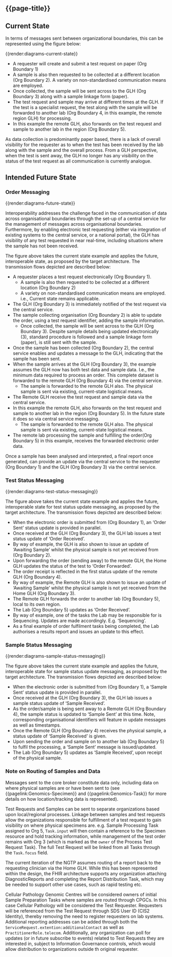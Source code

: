 ## {{page-title}}

## Current State

In terms of messages sent between organizational boundaries, this can be represented using the figure below:

{{render:diagrams-current-state}}

- A requester will create and submit a test request on paper (Org Boundary 1)
- A sample is also then requested to be collected at a different location (Org Boundary 2). A variety on non-standardised communication means are employed.
- Once collected, the sample will be sent across to the GLH (Org Boundary 3) along with a sample linkage form (paper). 
- The test request and sample may arrive at different times at the GLH. If the test is a specialist request, the test along with the sample will be forwarded to another lab (Org Boundary 4, in this example, the remote region GLH) for processing.
- In this example the remote GLH, also forwards on the test request and sample to another lab in the region (Org Boundary 5).

As data collection is predominantly paper based, there is a lack of overall visibility for the requester as to when the test has been received by the lab along with the sample and the overall process. From a GLH perspective, when the test is sent away, the GLH no longer has any visibility on the status of the test request as all communication is currently analogue. 

## Intended Future State

### Order Messaging

{{render:diagrams-future-state}}

Interoperability addresses the challenge faced in the communication of data across organisational boundaries through the set-up of a central service for the management of messages across organisational boundaries. Furthermore, by enabling electronic test requesting (either via integration of existing systems to the central service, or a national portal), the GLH has visibility of any test requested in near real-time, including situations where the sample has not been received. 

The figure above takes the current state example and applies the future, interoperable state, as proposed by the target architecture. The transmission flows depicted are described below:
- A requester places a test request electronically (Org Boundary 1).
  - A sample is also then requested to be collected at a different location (Org Boundary 2)
  - A variety on non-standardised communication means are employed.  i.e., Current state remains applicable.
- The GLH (Org Boundary 3) is immediately notified of the test request via the central service.
- The sample collecting organisation (Org Boundary 2) is able to update the order, using a test request identifier, adding the sample information.
  - Once collected, the sample will be sent across to the GLH (Org Boundary 3). Despite sample details being updated electronically (3), standard procedure is followed and a sample linkage form (paper), is still sent with the sample. 
- Once the sample has been collected (Org Boundary 2), the central service enables and updates a message to the GLH, indicating that the sample has been sent. 
- When the sample arrives at the GLH (Org Boundary 3), the example assumes the GLH now has both test data and sample data. I.e., the minimum data required to process an order. This complete dataset is forwarded to the remote GLH (Org Boundary 4) via the central service.  
  - The sample is forwarded to the remote GLH also. The physical sample is sent via existing, current-state logistical means.
- The Remote GLH receive the test request and sample data via the central service.  
- In this example the remote GLH, also forwards on the test request and sample to another lab in the region (Org Boundary 5). In the future state it does so via central service messaging.
  - The sample is forwarded to the remote GLH also. The physical sample is sent via existing, current-state logistical means.
- The remote lab processing the sample and fulfilling the order(Org Boundary 5) in this example, receives the forwarded electronic order data.

Once a sample has been analysed and interpreted, a final report once generated, can provide an update via the central service to the requester (Org Boundary 1) and the GLH (Org Boundary 3) via the central service. 

### Test Status Messaging 

{{render:diagrams-test-status-messaging}}

The figure above takes the current state example and applies the future, interoperable state for test status update messaging, as proposed by the target architecture. The transmission flows depicted are described below:
- When the electronic order is submitted from (Org Boundary 1), an ‘Order Sent’ status update is provided in parallel.
- Once received at the GLH (Org Boundary 3), the GLH lab issues a test status update of ‘Order Received’.  
- By way of example, the GLH is also shown to issue an update of ‘Awaiting Sample’ whilst the physical sample is not yet received from (Org Boundary 2).
- Upon forwarding the order (sending away) to the remote GLH, the Home GLH updates the status of the test to ‘Order Forwarded’.
- The order receipt is reflected in the first status update of the remote GLH (Org Boundary 4).
- By way of example, the Remote GLH is also shown to issue an update of ‘Awaiting Sample’ whilst the physical sample is not yet received from the Home GLH (Org Boundary 3).
- The Remote GLH forwards the order to another lab (Org Boundary 5), local to its own region.
- The Lab (Org Boundary 5) updates as ‘Order Received’.
- By way of example, one of the tasks the Lab may be responsible for is Sequencing.  Updates are made accordingly. E.g.  ‘Sequencing’.
- As a final example of order fulfilment tasks being completed, the Lab authorises a results report and issues an update to this effect.

### Sample Status Messaging

{{render:diagrams-sample-status-messaging}}

The figure above takes the current state example and applies the future, interoperable state for sample status update messaging, as proposed by the target architecture. The transmission flows depicted are described below:

- When the electronic order is submitted from (Org Boundary 1), a ‘Sample Sent’ status update is provided in parallel.
- Once received at the GLH (Org Boundary 3), the GLH lab issues a sample status update of ‘Sample Received’.  
- As the order/sample is being sent away to a Remote GLH (Org Boundary 4), the sample status is updated to ‘Sample Sent’ at this time. Note, corresponding organisational identifiers will feature in update messages as well as timestamps.
- Once the Remote GLH (Org Boundary 4) receives the physical sample, a status update of ‘Sample Received’ is given.
- Upon sending the order and sample on to another lab (Org Boundary 5) to fulfil the processing, a ‘Sample Sent’ message is issued/updated.
- The Lab (Org Boundary 5) updates as ‘Sample Received’, upon receipt of the physical sample.

### Note on Routing of Samples and Data

Messages sent to the core broker constitute data only, including data on where physical samples are or have been sent to (see {{pagelink:Genomics-Specimen}} and {{pagelink:Genomics-Task}} for more details on how location/tracking data is represented).

Test Requests and Samples can be sent to separate organizations based upon local/regional processes. Linkage between samples and test requests allow the organizations responsible for fulfillment of a test request to gain visibility on where physical specimens are. e.g. Sample Processing Task assigned to Org 5, `Task.input` will then contain a reference to the Specimen resource and hold tracking information, while management of the test order remains with Org 3 (which is marked as the `owner` of the Process Test Request Task). The full Test Request will be linked from all Tasks through the `Task.focus` field.

The current iteration of the NGTP assumes routing of a report back to the requesting clinician via the Home GLH. While this has been represented within the design, the FHIR architecture supports any organization attaching DiagnosticReports and completing the Report Distribution Task, which may be needed to support other use cases, such as rapid testing etc.

Cellular Pathology Genomic Centres will be considered owners of initial Sample Preparation Tasks where samples are routed through CPGCs. In this case Cellular Pathology will be considered the Test Requester. Requesters will be referenced from the Test Request through SDS User ID (CIS2 Identity), thereby removing the need to register requesters on lab systems. Additional reporting addresses can be added through both the `ServiceRequest.extention:additionalContact` as well as `PractitionerRole.telecom`. Additionally, any organization can poll for updates (or in future subscribe to events) related to Test Requests they are interested in, subject to Information Governance controls, which would allow distribution to organizations outside th original requester.

